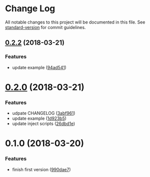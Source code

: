 # Change Log

All notable changes to this project will be documented in this file. See [standard-version](https://github.com/conventional-changelog/standard-version) for commit guidelines.

<a name="0.2.2"></a>
## [0.2.2](https://github.com/yugasun/pxtorem-webpack-plugin/compare/v0.2.1...v0.2.2) (2018-03-21)


### Features

* update example ([94ad541](https://github.com/yugasun/pxtorem-webpack-plugin/commit/94ad541))



<a name="0.2.0"></a>
# [0.2.0](https://github.com/yugasun/pxtorem-webpack-plugin/compare/v0.1.0...v0.2.0) (2018-03-21)


### Features

* udpate CHANGELOG ([3abf961](https://github.com/yugasun/pxtorem-webpack-plugin/commit/3abf961))
* update example ([1d923b5](https://github.com/yugasun/pxtorem-webpack-plugin/commit/1d923b5))
* update inject scripts ([26dbd1e](https://github.com/yugasun/pxtorem-webpack-plugin/commit/26dbd1e))



<a name="0.1.0"></a>
# 0.1.0 (2018-03-20)


### Features

* finish first version ([990dae7](https://github.com/yugasun/pxtorem-webpack-plugin/commit/990dae7))
